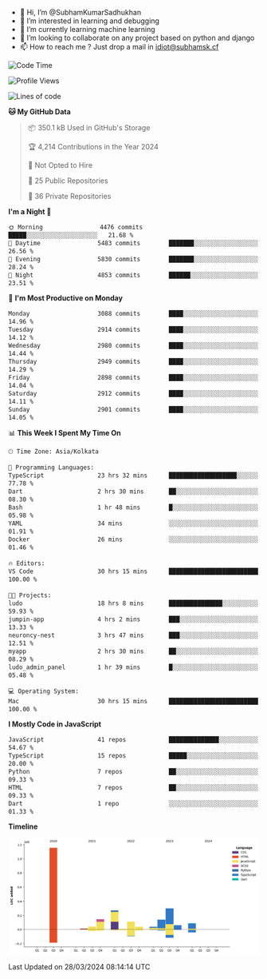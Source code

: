 - 👋 Hi, I’m @SubhamKumarSadhukhan
- 👀 I’m interested in learning and debugging
- 🌱 I’m currently learning machine learning
- 💞️ I’m looking to collaborate on any project based on python and django
- 📫 How to reach me ?
      Just drop a mail in idiot@subhamsk.cf

<!---
SubhamKumarSadhukhan/SubhamKumarSadhukhan is a ✨ special ✨ repository because its `README.md` (this file) appears on your GitHub profile.
You can click the Preview link to take a look at your changes.
--->


<!--START_SECTION:waka-->
![Code Time](http://img.shields.io/badge/Code%20Time-2%2C048%20hrs%2024%20mins-blue)

![Profile Views](http://img.shields.io/badge/Profile%20Views-6-blue)

![Lines of code](https://img.shields.io/badge/From%20Hello%20World%20I%27ve%20Written-2.4%20million%20lines%20of%20code-blue)

**🐱 My GitHub Data** 

> 📦 350.1 kB Used in GitHub's Storage 
 > 
> 🏆 4,214 Contributions in the Year 2024
 > 
> 🚫 Not Opted to Hire
 > 
> 📜 25 Public Repositories 
 > 
> 🔑 36 Private Repositories 
 > 
**I'm a Night 🦉** 

```text
🌞 Morning                4476 commits        █████░░░░░░░░░░░░░░░░░░░░   21.68 % 
🌆 Daytime                5483 commits        ███████░░░░░░░░░░░░░░░░░░   26.56 % 
🌃 Evening                5830 commits        ███████░░░░░░░░░░░░░░░░░░   28.24 % 
🌙 Night                  4853 commits        ██████░░░░░░░░░░░░░░░░░░░   23.51 % 
```
📅 **I'm Most Productive on Monday** 

```text
Monday                   3088 commits        ████░░░░░░░░░░░░░░░░░░░░░   14.96 % 
Tuesday                  2914 commits        ████░░░░░░░░░░░░░░░░░░░░░   14.12 % 
Wednesday                2980 commits        ████░░░░░░░░░░░░░░░░░░░░░   14.44 % 
Thursday                 2949 commits        ████░░░░░░░░░░░░░░░░░░░░░   14.29 % 
Friday                   2898 commits        ████░░░░░░░░░░░░░░░░░░░░░   14.04 % 
Saturday                 2912 commits        ████░░░░░░░░░░░░░░░░░░░░░   14.11 % 
Sunday                   2901 commits        ████░░░░░░░░░░░░░░░░░░░░░   14.05 % 
```


📊 **This Week I Spent My Time On** 

```text
🕑︎ Time Zone: Asia/Kolkata

💬 Programming Languages: 
TypeScript               23 hrs 32 mins      ███████████████████░░░░░░   77.78 % 
Dart                     2 hrs 30 mins       ██░░░░░░░░░░░░░░░░░░░░░░░   08.30 % 
Bash                     1 hr 48 mins        █░░░░░░░░░░░░░░░░░░░░░░░░   05.98 % 
YAML                     34 mins             ░░░░░░░░░░░░░░░░░░░░░░░░░   01.91 % 
Docker                   26 mins             ░░░░░░░░░░░░░░░░░░░░░░░░░   01.46 % 

🔥 Editors: 
VS Code                  30 hrs 15 mins      █████████████████████████   100.00 % 

🐱‍💻 Projects: 
ludo                     18 hrs 8 mins       ███████████████░░░░░░░░░░   59.93 % 
jumpin-app               4 hrs 2 mins        ███░░░░░░░░░░░░░░░░░░░░░░   13.33 % 
neuroncy-nest            3 hrs 47 mins       ███░░░░░░░░░░░░░░░░░░░░░░   12.51 % 
myapp                    2 hrs 30 mins       ██░░░░░░░░░░░░░░░░░░░░░░░   08.29 % 
ludo_admin_panel         1 hr 39 mins        █░░░░░░░░░░░░░░░░░░░░░░░░   05.48 % 

💻 Operating System: 
Mac                      30 hrs 15 mins      █████████████████████████   100.00 % 
```

**I Mostly Code in JavaScript** 

```text
JavaScript               41 repos            ██████████████░░░░░░░░░░░   54.67 % 
TypeScript               15 repos            █████░░░░░░░░░░░░░░░░░░░░   20.00 % 
Python                   7 repos             ██░░░░░░░░░░░░░░░░░░░░░░░   09.33 % 
HTML                     7 repos             ██░░░░░░░░░░░░░░░░░░░░░░░   09.33 % 
Dart                     1 repo              ░░░░░░░░░░░░░░░░░░░░░░░░░   01.33 % 
```



**Timeline**

![Lines of Code chart](https://raw.githubusercontent.com/SubhamKumarSadhukhan/SubhamKumarSadhukhan/main/assets/bar_graph.png)


 Last Updated on 28/03/2024 08:14:14 UTC
<!--END_SECTION:waka-->
